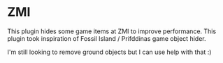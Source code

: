 # ZMI

This plugin hides some game items at ZMI to improve performance. This plugin
took inspiration of Fossil Island / Prifddinas game object hider.

I'm still looking to remove ground objects but I can use help with that :)
